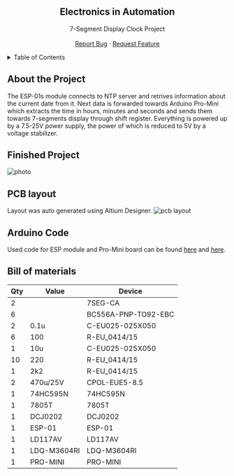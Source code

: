 <br />
<div align="center">
  <h2 align="center">Electronics in Automation</h3>

  <p align="center">
    7-Segment Display Clock Project
    <br />
    <br />
    <a href="https://github.com/JakubNowek/EAGLE/issues">Report Bug</a>
    ·
    <a href="https://github.com/JakubNowek/EAGLE/issues">Request Feature</a>
  </p>
</div>



<!-- TABLE OF CONTENTS -->
<details>
  <summary>Table of Contents</summary>
  <ol>
    <li>
      <a href="#about-the-project">About The Project</a>
    </li>
    <li><a href="#finished-project">Finished Project</a>
    </li>
    <li><a href="#pcb-layout">PCB layout</a></li>
    <li><a href="#arduino-code">Arduino Code</a></li>
    <li><a href="#bill-of-materials">Bill of materials</a></li>
  </ol>
</details>

## About the Project
The ESP-01s module connects to NTP server and retrives information about the current date from it. Next data is forwarded towards Arduino Pro-Mini which extracts the time in hours, minutes and seconds and sends them towards 7-segments display through shift register.
Everything is powered up by a 7.5-25V power supply, the power of which is reduced to 5V by a voltage stabilizer.

## Finished Project
![photo](https://i.imgur.com/30RqNAv.jpg)

## PCB layout
Layout was auto generated using Altium Designer.
![pcb layout](https://i.imgur.com/HhZoBhG.png)

## Arduino Code
Used code for ESP module and Pro-Mini board can be found [here](projects/Serial_NTP_clock/ESP8266_with_NTP_code.ino) and [here](projects/Serial_NTP_clock/Pro_mini_code.ino).

## Bill of materials
| Qty | Value       | Device              |
|-----|-------------|---------------------|
| 2   |             | 7SEG-CA             |
| 6   |             | BC556A-PNP-TO92-EBC |
| 2   | 0.1u        | C-EU025-025X050     |
| 6   | 100         | R-EU_0414/15        |
| 1   | 10u         | C-EU025-025X050     |
| 10  | 220         | R-EU_0414/15        |
| 1   | 2k2         | R-EU_0414/15        |
| 2   | 470u/25V    | CPOL-EUE5-8.5       |
| 1   | 74HC595N    | 74HC595N            |
| 1   | 7805T       | 7805T               |
| 1   | DCJ0202     | DCJ0202             |
| 1   | ESP-01      | ESP-01              |
| 1   | LD117AV     | LD117AV             |
| 1   | LDQ-M3604RI | LDQ-M3604RI         |
| 1   | PRO-MINI    | PRO-MINI            |